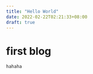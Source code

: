 ```yaml
---
title: "Hello World"
date: 2022-02-22T02:21:33+08:00
draft: true
---
```


# first blog
```
hahaha
```